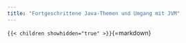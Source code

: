 ```yaml
---
title: "Fortgeschrittene Java-Themen und Umgang mit JVM"
---
```



`{{< children showhidden="true" >}}`{=markdown}
